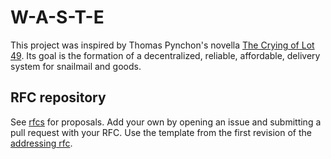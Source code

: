 # W-A-S-T-E

This project was inspired by Thomas Pynchon's novella [The Crying of Lot 49](https://en.wikipedia.org/wiki/The_Crying_of_Lot_49). Its goal is the formation of
a decentralized, reliable, affordable, delivery system for snailmail and goods.

## RFC repository

See [rfcs](rfcs/) for proposals. Add your own by opening an issue and submitting
a pull request with your RFC. Use the template from the first revision of
the [addressing rfc](rfcs/addressing_rfc.md).
